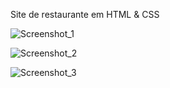 Site de restaurante em HTML & CSS

![Screenshot_1](https://github.com/matheuspereiramartinscd/Site-de-restaurante/assets/136721687/c493642f-64f4-4111-9b57-2fd49af4a4d7)


![Screenshot_2](https://github.com/matheuspereiramartinscd/Site-de-restaurante/assets/136721687/7b4611e7-731d-4e65-a527-dfbe04b63230)


![Screenshot_3](https://github.com/matheuspereiramartinscd/Site-de-restaurante/assets/136721687/9eb5372e-c6de-4aa8-b617-8c997b0476b1)
